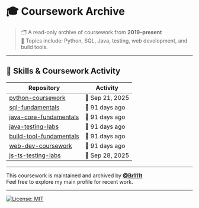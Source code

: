 # 🎓 Coursework Archive

> 🗂️ A read-only archive of coursework from **2019–present**  
> 📘 Topics include: Python, SQL, Java, testing, web development, and build tools.

---

## 🧰 Skills & Coursework Activity

<!-- ACTIVITY-TABLE:START -->
| Repository | Activity |
|------------|----------|
| [python-coursework](https://github.com/Coursework-Archive/python-coursework) | 🌱 Sep 21, 2025 |
| [sql-fundamentals](https://github.com/Coursework-Archive/sql-fundamentals) | 🌊 91 days ago |
| [java-core-fundamentals](https://github.com/Coursework-Archive/java-core-fundamentals) | 🌊 91 days ago |
| [java-testing-labs](https://github.com/Coursework-Archive/java-testing-labs) | 🌊 91 days ago |
| [build-tool-fundamentals](https://github.com/Coursework-Archive/build-tool-fundamentals) | 🌊 91 days ago |
| [web-dev-coursework](https://github.com/Coursework-Archive/web-dev-coursework) | 🌊 91 days ago |
| [js-ts-testing-labs](https://github.com/Coursework-Archive/js-ts-testing-labs) | 🌳 Sep 28, 2025 |
<!-- ACTIVITY-TABLE:END -->


---

This coursework is maintained and archived by [**@Br111t**](https://github.com/Br111t)  
Feel free to explore my main profile for recent work.

---

[![License: MIT](https://img.shields.io/badge/License-MIT-yellow.svg)](LICENSE)
